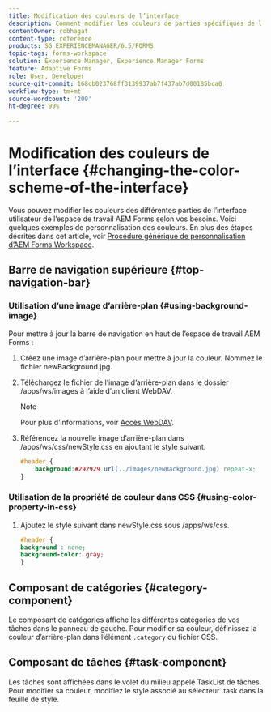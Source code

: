 ```yaml
---
title: Modification des couleurs de l’interface
description: Comment modifier les couleurs de parties spécifiques de l’interface utilisateur de l’espace de travail AEM Forms.
contentOwner: robhagat
content-type: reference
products: SG_EXPERIENCEMANAGER/6.5/FORMS
topic-tags: forms-workspace
solution: Experience Manager, Experience Manager Forms
feature: Adaptive Forms
role: User, Developer
source-git-commit: 168cb023768ff3139937ab7f437ab7d00185bca0
workflow-type: tm+mt
source-wordcount: '209'
ht-degree: 99%

---
```


# Modification des couleurs de l’interface {#changing-the-color-scheme-of-the-interface}

Vous pouvez modifier les couleurs des différentes parties de l’interface utilisateur de l’espace de travail AEM Forms selon vos besoins. Voici quelques exemples de personnalisation des couleurs. En plus des étapes décrites dans cet article, voir [Procédure générique de personnalisation d’AEM Forms Workspace](/help/forms/using/generic-steps-html-workspace-customization.md).

## Barre de navigation supérieure {#top-navigation-bar}

### Utilisation d’une image d’arrière-plan {#using-background-image}

Pour mettre à jour la barre de navigation en haut de l’espace de travail AEM Forms :

1. Créez une image d’arrière-plan pour mettre à jour la couleur. Nommez le fichier newBackground.jpg.
1. Téléchargez le fichier de l’image d’arrière-plan dans le dossier /apps/ws/images à l’aide d’un client WebDAV.

   >[!NOTE]
   >
   >Pour plus d’informations, voir [Accès WebDAV](https://experienceleague.adobe.com/docs/experience-manager-65-lts/administering/contentmanagement/webdav-access.html?lang=en).

1. Référencez la nouvelle image d’arrière-plan dans /apps/ws/css/newStyle.css en ajoutant le style suivant.

   ```css
   #header {
       background:#292929 url(../images/newBackground.jpg) repeat-x;
   }
   ```

### Utilisation de la propriété de couleur dans CSS {#using-color-property-in-css}

1. Ajoutez le style suivant dans newStyle.css sous /apps/ws/css.

   ```css
   #header {
   background : none;
   background-color: gray;
   }
   ```

## Composant de catégories {#category-component}

Le composant de catégories affiche les différentes catégories de vos tâches dans le panneau de gauche. Pour modifier sa couleur, définissez la couleur d’arrière-plan dans l’élément `.category` du fichier CSS.

## Composant de tâches {#task-component}

Les tâches sont affichées dans le volet du milieu appelé TaskList de tâches. Pour modifier sa couleur, modifiez le style associé au sélecteur .task dans la feuille de style.
